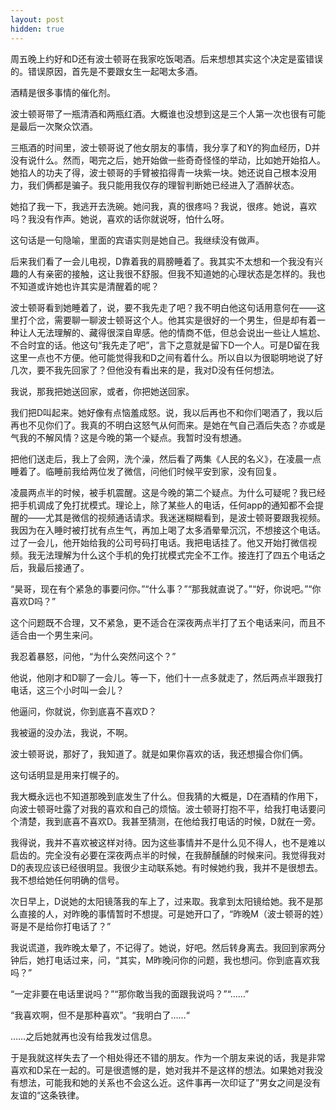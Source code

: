 ```yaml
---
layout: post
hidden: true
---
```


周五晚上约好和D还有波士顿哥在我家吃饭喝酒。后来想想其实这个决定是蛮错误的。错误原因，首先是不要跟女生一起喝太多酒。

酒精是很多事情的催化剂。

波士顿哥带了一瓶清酒和两瓶红酒。大概谁也没想到这是三个人第一次也很有可能是最后一次聚众饮酒。

三瓶酒的时间里，波士顿哥说了他女朋友的事情，我分享了和Y的狗血经历，D并没有说什么。然而，喝完之后，她开始做一些奇奇怪怪的举动，比如她开始掐人。她掐人的功夫了得，波士顿哥的手臂被掐得青一块紫一块。她还说自己根本没用力，我们俩都是骗子。我只能用我仅存的理智判断她已经进入了酒醉状态。

她掐了我一下，我逃开去洗碗。她问我，真的很疼吗？我说，很疼。她说，喜欢吗？我没有作声。她说，喜欢的话你就说呀，怕什么呀。

这句话是一句隐喻，里面的宾语实则是她自己。我继续没有做声。

后来我们看了一会儿电视，D靠着我的肩膀睡着了。我其实不太想和一个我没有兴趣的人有亲密的接触，这让我很不舒服。但我不知道她的心理状态是怎样的。我也不知道或许她也许其实是清醒着的呢？

波士顿哥看到她睡着了，说，要不我先走了吧？我不明白他这句话用意何在——这里打个岔，需要聊一聊波士顿哥这个人。他其实是很好的一个男生，但是却有着一种让人无法理解的、藏得很深自卑感。他的情商不低，但总会说出一些让人尴尬、不合时宜的话。他这句“我先走了吧”，言下之意就是留下D一个人。可是D留在我这里一点也不方便。他可能觉得我和D之间有着什么。所以自以为很聪明地说了好几次，要不我先回家了？但他没有看出来的是，我对D没有任何想法。

我说，那我把她送回家，或者，你把她送回家。

我们把D叫起来。她好像有点恼羞成怒。说，我以后再也不和你们喝酒了，我以后再也不见你们了。我真的不明白这怒气从何而来。是她在气自己酒后失态？亦或是气我的不解风情？这是今晚的第一个疑点。我暂时没有想通。

把他们送走后，我上了会网，洗个澡，然后看了两集《人民的名义》，在凌晨一点睡着了。临睡前我给两位发了微信，问他们时候平安到家，没有回复。

凌晨两点半的时候，被手机震醒。这是今晚的第二个疑点。为什么可疑呢？我已经把手机调成了免打扰模式。理论上，除了某些人的电话，任何app的通知都不会提醒的——尤其是微信的视频通话请求。我迷迷糊糊看到，是波士顿哥要跟我视频。我因为在入睡时被打扰有点生气，再加上喝了太多酒晕晕沉沉，不想接这个电话。过了一会儿，他开始给我的公司号码打电话。我把电话挂了。他又开始打微信视频。我无法理解为什么这个手机的免打扰模式完全不工作。接连打了四五个电话之后，我最后接通了。

“昊哥，现在有个紧急的事要问你。”“什么事？”“那我就直说了。”“好，你说吧。”“你喜欢D吗？”

这个问题既不合理，又不紧急，更不适合在深夜两点半打了五个电话来问，而且不适合由一个男生来问。

我忍着暴怒，问他，“为什么突然问这个？”

他说，他刚才和D聊了一会儿。等一下，他们十一点多就走了，然后两点半跟我打电话，这三个小时叫一会儿？

他逼问，你就说，你到底喜不喜欢D？

我被逼的没办法，我说，不啊。

波士顿哥说，那好了，我知道了。就是如果你喜欢的话，我还想撮合你们俩。

这句话明显是用来打幌子的。

我大概永远也不知道那晚到底发生了什么。但我猜的大概是，D在酒精的作用下，向波士顿哥吐露了对我的喜欢和自己的烦恼。波士顿哥打抱不平，给我打电话要问个清楚，我到底喜不喜欢D。我甚至猜测，在他给我打电话的时候，D就在一旁。

我得说，我并不喜欢被这样对待。因为这些事情并不是什么见不得人，也不是难以启齿的。完全没有必要在深夜两点半的时候，在我醉醺醺的时候来问。我觉得我对D的表现应该已经很明显。我很少主动联系她。有时候她约我，我并不是很想去。我不想给她任何明确的信号。

次日早上，D说她的太阳镜落我的车上了，过来取。我拿到太阳镜给她。我不是那么直接的人，对昨晚的事情暂时不想提。可是她开口了，“昨晚M（波士顿哥的姓）哥是不是给你打电话了？”

我说谎道，我昨晚太晕了，不记得了。她说，好吧。然后转身离去。我回到家两分钟后，她打电话过来，问，“其实，M昨晚问你的问题，我也想问。你到底喜欢我吗？”

“一定非要在电话里说吗？”“那你敢当我的面跟我说吗？”“……”

“我喜欢啊，但不是那种喜欢”。“我明白了……“

……之后她就再也没有给我发过信息。

于是我就这样失去了一个相处得还不错的朋友。作为一个朋友来说的话，我是非常喜欢和D呆在一起的。可是很遗憾的是，她对我并不是这样的想法。如果她对我没有想法，可能我和她的关系也不会这么近。这件事再一次印证了”男女之间是没有友谊的“这条铁律。
